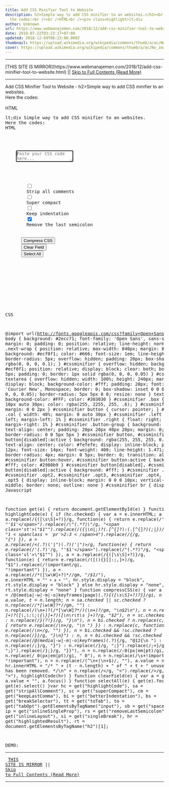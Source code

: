 ```yaml
---
title: Add CSS Minifier Tool to Website
description: h2>Simple way to add CSS minifier to an websites.</h2><br />Here
  the codes:<br /><br />HTML<br /><pre class=highlight>lt;div
author: Unknown
url: https://www.webmanajemen.com/2018/12/add-css-minifier-tool-to-website.html
date: 2019-07-22T03:23:17+07:00
updated: 2018-12-09T08:23:00.000Z
thumbnail: https://upload.wikimedia.org/wikipedia/commons/thumb/a/ac/No_image_available.svg/2048px-No_image_available.svg.png
cover: https://upload.wikimedia.org/wikipedia/commons/thumb/a/ac/No_image_available.svg/2048px-No_image_available.svg.png
---
```


<hr/> [THIS SITE IS MIRROR](https://www.webmanajemen.com/2018/12/add-css-minifier-tool-to-website.html) || <a href="https://www.webmanajemen.com/2018/12/add-css-minifier-tool-to-website.html" rel="follow" class="button" id="read-more">Skip to Full Contents (Read More)</a> <hr/> Add CSS Minifier Tool to Website - h2>Simple way to add CSS minifier to an websites.</h2><br />Here the codes:<br /><br />HTML<br /><pre class=highlight>lt;div Simple way to add CSS minifier to an websites.
Here the codes:
HTML
<div class="next-wrap">
  <div id="cssminifier">
    <span class="clear"></span>
    <textarea autofocus="" id="cssField" placeholder="Paste your CSS code here..." spellcheck="false"></textarea>
    <div class="button-group">
      <div class="box">
        <input class="opt1" id="stripAllComment" type="checkbox" />
        <label for="stripAllComment">Strip all comments</label>
        <input class="opt2" id="superCompact" type="checkbox" />
        <label for="superCompact">Super compact</label>
        <input class="opt3" id="betterIndentation" type="checkbox" />
        <label for="betterIndentation">Keep indentation</label>
        <input checked="" class="opt4" id="keepLastComma" type="checkbox" />
        <label for="keepLastComma">Remove the last semicolon</label>
      </div>
      <button onclick="compressCSS(&quot;cssField&quot;);">Compress CSS</button>
      <button onclick="clearField(&quot;cssField&quot;);">Clear Field</button>
      <button onclick="selectAll(&quot;cssField&quot;);">Select All</button>
    </div>
    <div class="clear">
    </div>
  </div>
</div>

CSS

@import url(http://fonts.googleapis.com/css?family=Open+Sans:400,700);
body {
  background: #2ecc71;
  font-family: 'Open Sans', sans-serif;
  margin: 0;
  padding: 0;
  position: relative;
  line-height: normal;
}
.next-wrap {
  position: relative;
  max-width: 840px;
  margin: 8% auto;
  background: #ecf0f1;
  color: #666;
  font-size: 1em;
  line-height: normal;
  border-radius: 5px;
  overflow: hidden;
  padding: 20px;
  box-shadow: 0 2px 0 rgba(0, 0, 0, 0.1);
}
#cssminifier {
  overflow: hidden;
  background: #ecf0f1;
  position: relative;
  display: block;
  clear: both;
  border-radius: 5px;
  padding: 0;
  border: 1px solid rgba(0, 0, 0, 0.05)
}
#cssminifier textarea {
  overflow: hidden;
  width: 100%;
  height: 240px;
  margin: 0 auto;
  display: block;
  background-color: #fff;
  padding: 20px;
  font: normal 13px 'Courier New', Monospace;
  border: 0;
  box-shadow: inset 0 0 0 1px rgba(0, 0, 0, 0.05);
  border-radius: 5px 5px 0 0;
  resize: none
}
textarea:focus {
  background-color: #FFF;
  color: #303030
}
#cssminifier .box {
  margin: 10px auto 30px;
  color: rgba(255, 2255, 255, .6);
}
#cssminifier .box p {
  margin: 0 0 2px
}
#cssminifier button {
  cursor: pointer;
}
#cssminifier .col {
  width: 48%;
  margin: 0 auto 30px
}
#cssminifier .left {
  float: left;
  margin-left: 1%
}
#cssminifier .right {
  float: right;
  margin-right: 1%
}
#cssminifier .button-group {
  background: #2980b9;
  text-align: center;
  padding: 20px 20px 40px 20px;
  margin: 0;
  border-radius: 0 0 5px 5px
}
#cssminifier button,
#cssminifier button[disabled]:active {
  background: rgba(255, 255, 255, 0.2);
  text-align: center;
  color: #fefefe;
  display: inline-block;
  padding: 6px 12px;
  font-size: 14px;
  font-weight: 400;
  line-height: 1.471;
  border-radius: 4px;
  margin: 0 5px;
  border: 0;
  transition: all .1s
}
#cssminifier button:hover,
#cssminifier button:active {
  background: #fff;
  color: #2980b9
}
#cssminifier button[disabled],
#cssminifier button[disabled]:active {
  background: #fff;
}
#cssminifier .opt1,
#cssminifier .opt2,
#cssminifier .opt3,
#cssminifier .opt4,
#cssminifier .opt5 {
  display: inline-block;
  margin: 0 0 0 10px;
  vertical-align: middle;
  border: none;
  outline: none
}
#cssminifier br {
  display: none
}
Javascript

function get(e) {
  return document.getElementById(e)
}
function highlightCode(e) {
  if (hc.checked) {
    var a = e.innerHTML;
    a = a.replace(/\{([\s\S]+?)\}/g, function(e) {
      return e.replace(/\'(.*?)\'/g, "<span class='st'>'$1'</span>").replace(/\"(.*?)\"/g, "<span class='st'>\"$1\"</span>").replace(/(\{|\n|;)?(.[^\{]*?):(.[^\{]*?)(;|\})/g, "$1<span class='pr'>$2</span>:<span class='vl'>$3</span>$4").replace(/<span class='pr'>\{/g, "{<span class='pr'>")
    }), a = a.replace(/&lt;(.*?)('|")(.*?)('|")&gt;/g, function(e) {
      return e.replace(/'(.*?)'/g, "<span class='vl'>'$1'</span>").replace(/"(.*?)"/g, "<span class='vl'>\"$1\"</span>")
    }), a = a.replace(/\{([\s\S]+?)\}/g, function(e) {
      return e.replace(/([\(\)\{\}\[\]\:\;\,]+)/g, "<span class='pn'>$1</span>").replace(/\!important/gi, "<span class='im'>!important</span>")
    }), a = a.replace(/\/\*([\w\W]+?)\*\//gm, "<span class='cm'>/*$1*/</span>"), e.innerHTML = "<code>" + a + "</code>", hr.style.display = "block", rt.style.display = "block"
  } else hr.style.display = "none", rt.style.display = "none"
}
function compressCSS(e) {
  var a = get(e),
    c = /@(media|-w|-m|-o|keyframes|page)(.*?)\{([\s\S]+?)?\}\}/gi,
    n = a.value,
    t = n.length;
  n = sa.checked || sc.checked ? n.replace(/\/\*[\w\W]*?\*\//gm, "") : n.replace(/(\n+)?(\/\*[\w\W]*?\*\/)(\n+)?/gm, "\n$2\n"), n = n.replace(/([\n\r\t\s ]+)?([\,\:\;\{\}]+?)([\n\r\t\s ]+)?/g, "$2"), n = sc.checked ? n : n.replace(/\}(?!\})/g, "}\n"), n = bi.checked ? n.replace(c, function(e) {
    return e.replace(/\n+/g, "\n  ")
  }) : n.replace(c, function(e) {
    return e.replace(/\n+/g, "")
  }), n = bi.checked && !sc.checked ? n.replace(/\}\}/g, "}\n}") : n, n = bi.checked && !sc.checked ? n.replace(/@(media|-w|-m|-o|keyframes)(.*?)\{/g, "@$1$2{\n  ") : n, n = cm.checked ? n.replace(/;\}/g, "}") : n.replace(/\}/g, ";}").replace(/;+\}/g, ";}").replace(/\};\}/g, "}}"), n = n.replace(/\:0(px|em|pt)/gi, ":0"), n = n.replace(/ 0(px|em|pt)/gi, " 0"), n = n.replace(/\s+\!important/gi, "!important"), n = n.replace(/(^\n+|\n+$)/, ""), a.value = n, hr.innerHTML = "/* " + (t - n.length) + " of " + t + " unused characters has been removed. */\n" + n.replace(/</g, "&lt;").replace(/>/g, "&gt;"), highlightCode(hr)
}
function clearField(e) {
  var a = get(e);
  a.value = "", a.focus()
}
function selectAll(e) {
  get(e).focus(), get(e).select()
}var hc = get("highlightCode"),
  sa = get("stripAllComment"),
  sc = get("superCompact"),
  cm = get("keepLastComma"),
  bi = get("betterIndentation"),
  bs = get("breakSelector"),
  tt = get("toTab"),
  to = get("tabOpt").getElementsByTagName("input"),
  sb = get("spaceBetween"),
  ip = get("inlineSingleProp"),
  rs = get("removeLastSemicolon"),
  il = get("inlineLayout"),
  si = get("singleBreak"),
  hr = get("highlightedResult"),
  rt = document.getElementsByTagName("h2")[1];

DEMO: <hr/> [THIS SITE IS MIRROR](https://www.webmanajemen.com/2018/12/add-css-minifier-tool-to-website.html) || <a href="https://www.webmanajemen.com/2018/12/add-css-minifier-tool-to-website.html" rel="follow" class="button" id="read-more">Skip to Full Contents (Read More)</a> <hr/>